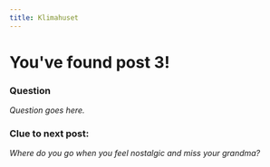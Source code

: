 ```yaml
---
title: Klimahuset
---
```


# You've found post 3!

### Question

_Question goes here._

### Clue to next post:

_Where do you go when you feel nostalgic and miss your grandma?_
